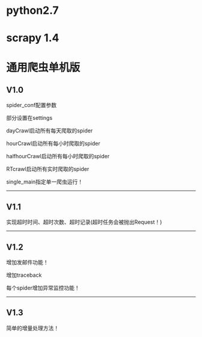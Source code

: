 # python2.7
# scrapy 1.4

# 通用爬虫单机版

## V1.0

spider_conf配置参数

部分设置在settings

dayCrawl启动所有每天爬取的spider

hourCrawl启动所有每小时爬取的spider

halfhourCrawl启动所有每小时爬取的spider

RTcrawl启动所有实时爬取的spider

single_main指定单一爬虫运行！

---------------------------
## V1.1
实现超时时间、超时次数、超时记录(超时任务会被抛出Request！)

---------------------------
## V1.2
增加发邮件功能！

增加traceback

每个spider增加异常监控功能！

---------------------------
## V1.3
简单的增量处理方法！



